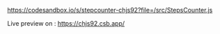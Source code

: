 https://codesandbox.io/s/stepcounter-chjs92?file=/src/StepsCounter.js

Live preview on : https://chjs92.csb.app/
